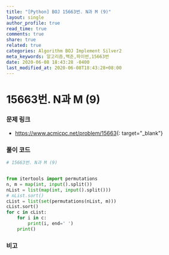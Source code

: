 ```yaml
---
title: "[Python] BOJ 15663번. N과 M (9)"
layout: single
author_profile: true
read_time: true
comments: true
share: true
related: true
categories: Algorithm BOJ Implement Silver2
meta_keywords: 알고리즘,백준,파이썬,15663번
date: 2020-06-08 18:43:28 -0400
last_modified_at: 2020-06-08T18:43:28+08:00
---
```


# 15663번. N과 M (9)

### 문제 링크
- <https://www.acmicpc.net/problem/15663>{: target="\_blank"}

### 풀이 코드

```python
# 15663번. N과 M (9)


from itertools import permutations
n, m = map(int, input().split())
nList = list(map(int, input().split()))
# nList.sort()
cList = list(set(permutations(nList, m)))
cList.sort()
for c in cList:
    for i in c:
        print(i, end=' ')
    print()
```

### 비고